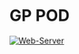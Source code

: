 # GP POD
[![Web-Server](https://img.shields.io/badge/WebServer-Streamlit-808080)](https://xeven-speech-module.streamlit.app/)

